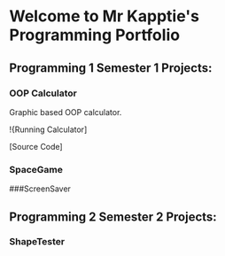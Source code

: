 # Welcome to Mr Kapptie's Programming Portfolio

## Programming 1 Semester 1 Projects:

### OOP Calculator

Graphic based OOP calculator.

!{Running Calculator]

[Source Code]

### SpaceGame

###ScreenSaver

## Programming 2 Semester 2 Projects:

### ShapeTester


